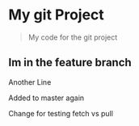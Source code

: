 # My git Project

> My code for the git project

## Im in the feature branch

Another Line

Added to master again

Change for testing fetch vs pull
